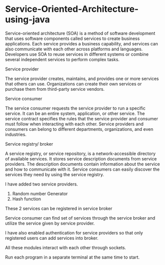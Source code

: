 # Service-Oriented-Architecture-using-java

Service-oriented architecture (SOA) is a method of software development that uses software components called services to create business applications. Each service provides a business capability, and services can also communicate with each other across platforms and languages. Developers use SOA to reuse services in different systems or combine several independent services to perform complex tasks.

Service provider

The service provider creates, maintains, and provides one or more services that others can use. Organizations can create their own services or purchase them from third-party service vendors.

Service consumer

The service consumer requests the service provider to run a specific service. It can be an entire system, application, or other service. The service contract specifies the rules that the service provider and consumer must follow when interacting with each other. Service providers and consumers can belong to different departments, organizations, and even industries.

Service registry/ broker

A service registry, or service repository, is a network-accessible directory of available services. It stores service description documents from service providers. The description documents contain information about the service and how to communicate with it. Service consumers can easily discover the services they need by using the service registry.


I have added two service providers.
  1. Random number Generator
  2. Hash function
  
These 2 services can be registered in service broker

Service consumer can find set of services through the service broker and utilize the service given by service provider.

I have also enabled authentication for service providers so that only registered users can add services into broker.

All these modules interact with each other through sockets.

Run each program in a separate terminal at the same time to start.
